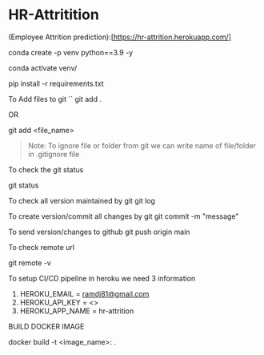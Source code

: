 # HR-Attritition
(Employee Attrition prediction):[https://hr-attrition.herokuapp.com/]

conda create -p venv python==3.9 -y

conda activate venv/

pip install -r requirements.txt

To Add files to git `` git add .

OR

git add <file_name>


> Note: To ignore file or folder from git we can write name of file/folder in .gitignore file

To check the git status

git status


To check all version maintained by git
git log


To create version/commit all changes by git
git commit -m "message"


To send version/changes to github
git push origin main


To check remote url

git remote -v

To setup CI/CD pipeline in heroku we need 3 information

1. HEROKU_EMAIL = ramdj81@gmail.com
2. HEROKU_API_KEY = <>
3. HEROKU_APP_NAME = hr-attrition


 BUILD DOCKER IMAGE

docker build -t <image_name>: .

